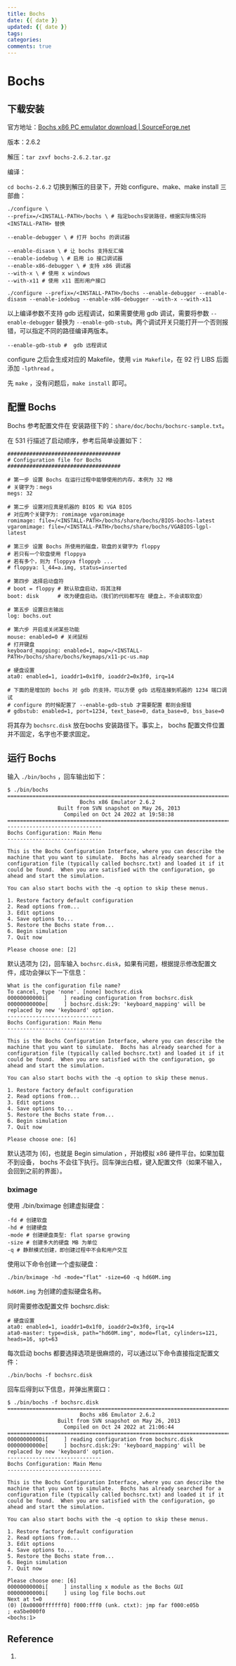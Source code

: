 ```yaml
---
title: Bochs
date: {{ date }}
updated: {{ date }}
tags: 
categories: 
comments: true
---
```


# Bochs

## 下载安装

官方地址：[Bochs x86 PC emulator download | SourceForge.net](https://sourceforge.net/projects/bochs/)

版本：2.6.2

解压：`tar zxvf bochs-2.6.2.tar.gz`

编译：

`cd bochs-2.6.2` 切换到解压的目录下，开始 configure、make、make install 三部曲：

```shell
./configure \
--prefix=/<INSTALL-PATH>/bochs \ # 指定bochs安装路径，根据实际情况将 <INSTALL-PATH> 替换

--enable-debugger \ # 打开 bochs 的调试器 

--enable-disasm \ # 让 bochs 支持反汇编
--enable-iodebug \ # 启用 io 接口调试器
--enable-x86-debugger \ # 支持 x86 调试器
--with-x \ # 使用 x windows
--with-x11 # 使用 x11 图形用户接口

./configure --prefix=/<INSTALL-PATH>/bochs --enable-debugger --enable-disasm --enable-iodebug --enable-x86-debugger --with-x --with-x11
```

以上编译参数不支持 gdb 远程调试，如果需要使用 gdb 调试，需要将参数 `--enable-debugger` 替换为 `--enable-gdb-stub`。两个调试开关只能打开一个否则报错，可以指定不同的路径编译两版本。

```shell
--enable-gdb-stub #  gdb 远程调试
```

configure 之后会生成对应的 Makefile，使用 `vim Makefile`，在 92 行 LIBS 后面添加 `-lpthread` 。

先 `make` ，没有问题后，`make install` 即可。

## 配置 Bochs

Bochs 参考配置文件在 安装路径下的：`share/doc/bochs/bochsrc-sample.txt`。

在 531 行描述了启动顺序，参考后简单设置如下：

```shell
####################################
# Configuration file for Bochs
####################################

# 第一步 设置 Bochs 在运行过程中能够使用的内存，本例为 32 MB
# 关键字为：megs
megs: 32

# 第二步 设置对应真是机器的 BIOS 和 VGA BIOS
# 对应两个关键字为: romimage vgaromimage
romimage: file=/<INSTALL-PATH>/bochs/share/bochs/BIOS-bochs-latest
vgaromimage: file=/<INSTALL-PATH>/bochs/share/bochs/VGABIOS-lgpl-latest

# 第三步 设置 Bochs 所使用的磁盘，软盘的关键字为 floppy
# 若只有一个软盘使用 floppya
# 若有多个，则为 floppya floppyb ...
# floppya: l_44=a.img, status=inserted

# 第四步 选择启动盘符
# boot = floppy # 默认软盘启动，将其注释
boot: disk		# 改为硬盘启动。（我们的代码都写在 硬盘上，不会读取软盘）

# 第五步 设置日志输出
log: bochs.out

# 第六步 开启或关闭某些功能
mouse: enabled=0 # 关闭鼠标
# 打开键盘
keyboard_mapping: enabled=1, map=/<INSTALL-PATH>/bochs/share/bochs/keymaps/x11-pc-us.map

# 硬盘设置
ata0: enabled=1, ioaddr1=0x1f0, ioaddr2=0x3f0, irq=14

# 下面的是增加的 bochs 对 gdb 的支持，可以方便 gdb 远程连接到机器的 1234 端口调试
# configure 的时候配置了 --enable-gdb-stub 才需要配置 都则会报错
# gdbstub: enabled=1, port=1234, text_base=0, data_base=0, bss_base=0
```

将其存为 `bochsrc.disk` 放在bochs 安装路径下。事实上， bochs 配置文件位置并不固定，名字也不要求固定。

## 运行 Bochs

输入 `./bin/bochs` ，回车输出如下：

```shell
$ ./bin/bochs 
========================================================================
                       Bochs x86 Emulator 2.6.2
                Built from SVN snapshot on May 26, 2013
                  Compiled on Oct 24 2022 at 19:58:38
========================================================================
------------------------------
Bochs Configuration: Main Menu
------------------------------

This is the Bochs Configuration Interface, where you can describe the
machine that you want to simulate.  Bochs has already searched for a
configuration file (typically called bochsrc.txt) and loaded it if it
could be found.  When you are satisfied with the configuration, go
ahead and start the simulation.

You can also start bochs with the -q option to skip these menus.

1. Restore factory default configuration
2. Read options from...
3. Edit options
4. Save options to...
5. Restore the Bochs state from...
6. Begin simulation
7. Quit now

Please choose one: [2] 

```

默认选项为 [2]，回车输入 `bochsrc.disk`，如果有问题，根据提示修改配置文件，成功会弹以下一下信息：

```shell
What is the configuration file name?
To cancel, type 'none'. [none] bochsrc.disk
00000000000i[     ] reading configuration from bochsrc.disk
00000000000e[     ] bochsrc.disk:29: 'keyboard_mapping' will be replaced by new 'keyboard' option.
------------------------------
Bochs Configuration: Main Menu
------------------------------

This is the Bochs Configuration Interface, where you can describe the
machine that you want to simulate.  Bochs has already searched for a
configuration file (typically called bochsrc.txt) and loaded it if it
could be found.  When you are satisfied with the configuration, go
ahead and start the simulation.

You can also start bochs with the -q option to skip these menus.

1. Restore factory default configuration
2. Read options from...
3. Edit options
4. Save options to...
5. Restore the Bochs state from...
6. Begin simulation
7. Quit now

Please choose one: [6] 
```

默认选项为 [6]，也就是 Begin simulation ，开始模拟 x86 硬件平台。如果加载不到设备， bochs 不会往下执行。回车弹出白框，键入配置文件（如果不输入，会回到之前的界面）。

### bximage

使用 ./bin/bximage 创建虚拟硬盘：

```shell
-fd # 创建软盘
-hd # 创建硬盘
-mode # 创建硬盘类型: flat sparse growing
-size # 创建多大的硬盘 MB 为单位
-q # 静默模式创建，即创建过程中不会和用户交互
```

使用以下命令创建一个虚拟硬盘：

```shell
./bin/bximage -hd -mode="flat" -size=60 -q hd60M.img
```

`hd60M.img` 为创建的虚拟硬盘名称。

同时需要修改配置文件 bochsrc.disk:

```
# 硬盘设置
ata0: enabled=1, ioaddr1=0x1f0, ioaddr2=0x3f0, irq=14
ata0-master: type=disk, path="hd60M.img", mode=flat, cylinders=121, heads=16, spt=63
```

每次启动 bochs 都要选择选项是很麻烦的，可以通过以下命令直接指定配置文件：

```shell
./bin/bochs -f bochsrc.disk
```

回车后得到以下信息，并弹出黑窗口：

```shell
$ ./bin/bochs -f bochsrc.disk 
========================================================================
                       Bochs x86 Emulator 2.6.2
                Built from SVN snapshot on May 26, 2013
                  Compiled on Oct 24 2022 at 21:06:44
========================================================================
00000000000i[     ] reading configuration from bochsrc.disk
00000000000e[     ] bochsrc.disk:29: 'keyboard_mapping' will be replaced by new 'keyboard' option.
------------------------------
Bochs Configuration: Main Menu
------------------------------

This is the Bochs Configuration Interface, where you can describe the
machine that you want to simulate.  Bochs has already searched for a
configuration file (typically called bochsrc.txt) and loaded it if it
could be found.  When you are satisfied with the configuration, go
ahead and start the simulation.

You can also start bochs with the -q option to skip these menus.

1. Restore factory default configuration
2. Read options from...
3. Edit options
4. Save options to...
5. Restore the Bochs state from...
6. Begin simulation
7. Quit now

Please choose one: [6] 
00000000000i[     ] installing x module as the Bochs GUI
00000000000i[     ] using log file bochs.out
Next at t=0
(0) [0x0000fffffff0] f000:fff0 (unk. ctxt): jmp far f000:e05b         ; ea5be000f0
<bochs:1>
```

## Reference 

1. 
